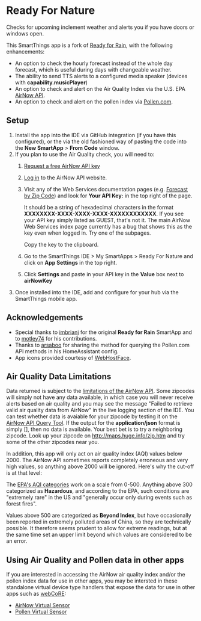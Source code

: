 # Ready For Nature

Checks for upcoming inclement weather and alerts you if you have doors or windows open.

This SmartThings app is a fork of [Ready for Rain](https://github.com/imbrianj/ready_for_rain), with the following enhancements:

* An option to check the hourly forecast instead of the whole day forecast, which is useful during days with changeable weather.
* The ability to send TTS alerts to a configured media speaker (devices with **capability.musicPlayer**)
* An option to check and alert on the Air Quality Index via the U.S. EPA [AirNow API](https://docs.airnowapi.org/).
* An option to check and alert on the pollen index via [Pollen.com](https://www.pollen.com/).

## Setup

1. Install the app into the IDE via GitHub integration (if you have this configured), or the via the old fashioned way of pasting the code into the **New SmartApp** > **From Code** window.
2. If you plan to use the Air Quality check, you will need to:
    1. [Request a free AirNow API key](https://docs.airnowapi.org/account/request/)
    2. [Log in](https://docs.airnowapi.org/login) to the AirNow API website.
    3. Visit any of the Web Services documentation pages (e.g. [Forecast by Zip Code](https://docs.airnowapi.org/forecastsbyzip/docs)) and look for **Your API Key:** in the top right of the page.
    
       It should be a string of hexadecimal characters in the format **XXXXXXXX-XXXX-XXXX-XXXX-XXXXXXXXXXXX**. If you see your API key simply listed as GUEST, that's not it. The main AirNow Web Services index page currently has a bug that shows this as the key even when logged in. Try one of the subpages.
    
       Copy the key to the clipboard.
    4. Go to the SmartThings IDE > My SmartApps > Ready For Nature and click on **App Settings** in the top right.
    5. Click **Settings** and paste in your API key in the **Value** box next to **airNowKey**
3. Once installed into the IDE, add and configure for your hub via the SmartThings mobile app.

## Acknowledgements

* Special thanks to [imbrianj](https://github.com/imbrianj) for the original **Ready for Rain** SmartApp and to [motley74](https://github.com/motley74) for his contributions.
* Thanks to [arsaboo](https://github.com/arsaboo/) for sharing the method for querying the Pollen.com API methods in his HomeAssistant config.
* App icons provided courtesy of [WebHostFace](https://www.webhostface.com/blog/material-design-icons/).

## Air Quality Data Limitations

Data returned is subject to the [limitations of the AirNow API](https://docs.airnowapi.org/faq#reportingAreaForecasts). Some zipcodes will simply not have any data available, in which case you will never receive alerts based on air quality and you may see the message "Failed to retrieve valid air quality data from AirNow" in the live logging section of the IDE. You can test whether data is avaiable for your zipcode by testing it on the [AirNow API Query Tool](https://docs.airnowapi.org/ForecastsByZip/query). If the output for the **application/json** format is simply [], then no data is available. Your best bet is to try a neighboring zipcode. Look up your zipcode on http://maps.huge.info/zip.htm and try some of the other zipcodes near you.

In addition, this app will only act on air quality index (AQI) values below 2000. The AirNow API sometimes reports completely erroneous and very high values, so anything above 2000 will be ignored. Here's why the cut-off is at that level:

The [EPA's AQI categories](https://airnow.gov/index.cfm?action=aqi_brochure.index) work on a scale from 0-500. Anything above 300 categorized as **Hazardous**, and according to the EPA, such conditions are "extremely rare" in the US and "generally occur only during events such as forest fires".

Values above 500 are categorized as **Beyond Index**, but have occasionally been reported in extremely polluted areas of China, so they are technically possible. It therefore seems prudent to allow for extreme readings, but at the same time set an upper limit beyond which values are considered to be an error.

## Using Air Quality and Pollen data in other apps

If you are interested in accessing the AirNow air quality index and/or the pollen index data for use in other apps, you may be intersted in these standalone virtual device type handlers that expose the data for use in other apps such as [webCoRE](https://wiki.webcore.co/):

* [AirNow Virtual Sensor](https://github.com/jschlackman/AirNow)
* [Pollen Virtual Sensor](https://github.com/jschlackman/PollenThing)
